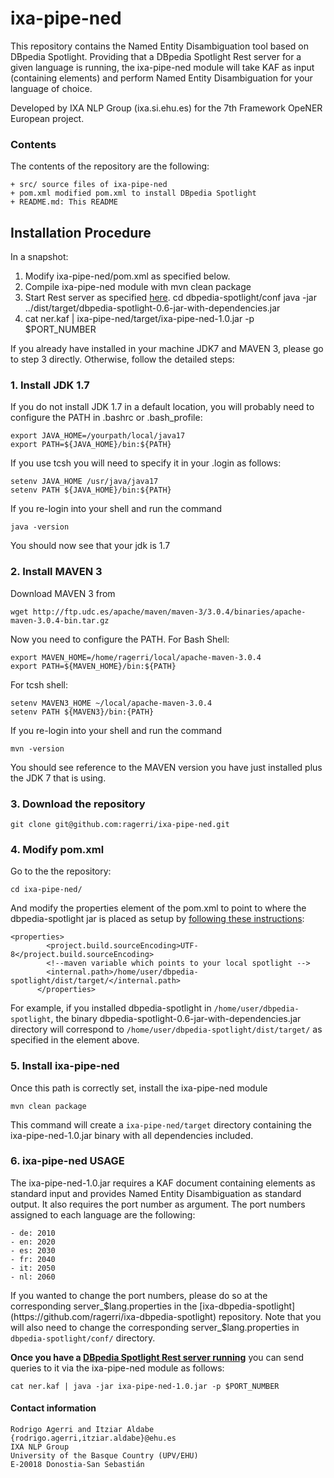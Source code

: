 # ixa-pipe-ned

This repository contains the Named Entity Disambiguation tool based on DBpedia Spotlight.
Providing that a DBpedia Spotlight Rest server for a given language is running, the ixa-pipe-ned module will take
KAF as input (containing <entities> elements) and perform Named Entity Disambiguation
for your language of choice.

Developed by IXA NLP Group (ixa.si.ehu.es) for the 7th Framework OpeNER European project.

### Contents

The contents of the repository are the following:

    + src/ source files of ixa-pipe-ned
    + pom.xml modified pom.xml to install DBpedia Spotlight
    + README.md: This README

## Installation Procedure

In a snapshot:

 1. Modify ixa-pipe-ned/pom.xml as specified below.
 2. Compile ixa-pipe-ned module with mvn clean package
 3. Start Rest server as specified [here](https://github.com/ragerri/ixa-dbpedia-spotlight).
    cd dbpedia-spotlight/conf
    java -jar ../dist/target/dbpedia-spotlight-0.6-jar-with-dependencies.jar
 4. cat ner.kaf | ixa-pipe-ned/target/ixa-pipe-ned-1.0.jar -p $PORT_NUMBER

If you already have installed in your machine JDK7 and MAVEN 3, please go to step 3
directly. Otherwise, follow the detailed steps:

### 1. Install JDK 1.7

If you do not install JDK 1.7 in a default location, you will probably need to configure the PATH in .bashrc or .bash_profile:

    export JAVA_HOME=/yourpath/local/java17
    export PATH=${JAVA_HOME}/bin:${PATH}


If you use tcsh you will need to specify it in your .login as follows:

    setenv JAVA_HOME /usr/java/java17
    setenv PATH ${JAVA_HOME}/bin:${PATH}


If you re-login into your shell and run the command

    java -version


You should now see that your jdk is 1.7

### 2. Install MAVEN 3

Download MAVEN 3 from

    wget http://ftp.udc.es/apache/maven/maven-3/3.0.4/binaries/apache-maven-3.0.4-bin.tar.gz

Now you need to configure the PATH. For Bash Shell:

    export MAVEN_HOME=/home/ragerri/local/apache-maven-3.0.4
    export PATH=${MAVEN_HOME}/bin:${PATH}

For tcsh shell:

    setenv MAVEN3_HOME ~/local/apache-maven-3.0.4
    setenv PATH ${MAVEN3}/bin:{PATH}

If you re-login into your shell and run the command

    mvn -version


You should see reference to the MAVEN version you have just installed plus the JDK 7 that is using.

### 3. Download the repository

    git clone git@github.com:ragerri/ixa-pipe-ned.git

### 4. Modify pom.xml

Go to the the repository:

    cd ixa-pipe-ned/

And modify the properties element of the pom.xml to point to where the dbpedia-spotlight jar is placed
as setup by [following these instructions](https://github.com/ragerri/ixa-dbpedia-spotlight):

    <properties>
            <project.build.sourceEncoding>UTF-8</project.build.sourceEncoding>
            <!--maven variable which points to your local spotlight -->
            <internal.path>/home/user/dbpedia-spotlight/dist/target/</internal.path>
          </properties>

For example, if you installed dbpedia-spotlight in `/home/user/dbpedia-spotlight`, the binary
dbpedia-spotlight-0.6-jar-with-dependencies.jar directory will correspond to `/home/user/dbpedia-spotlight/dist/target/` as
specified in the <properties> element above.

### 5. Install ixa-pipe-ned

Once this path is correctly set, install the ixa-pipe-ned module

    mvn clean package

This command will create a `ixa-pipe-ned/target` directory containing the
ixa-pipe-ned-1.0.jar binary with all dependencies included.

### 6. ixa-pipe-ned USAGE

The ixa-pipe-ned-1.0.jar requires a KAF document containing <entities> elements as standard input and
provides Named Entity Disambiguation as standard output. It also requires the port number as argument.
The port numbers assigned to each language are the following:

    - de: 2010
    - en: 2020
    - es: 2030
    - fr: 2040
    - it: 2050
    - nl: 2060

If you wanted to change the port numbers, please do so at the corresponding server_$lang.properties
in the [ixa-dbpedia-spotlight](https://github.com/ragerri/ixa-dbpedia-spotlight) repository. Note that
you will also need to change the corresponding server_$lang.properties in `dbpedia-spotlight/conf/` directory.

**Once you have a [DBpedia Spotlight Rest server running](https://github.com/ragerri/ixa-dbpedia-spotlight)** you
can send queries to it via the ixa-pipe-ned module as follows:

    cat ner.kaf | java -jar ixa-pipe-ned-1.0.jar -p $PORT_NUMBER

#### Contact information

    Rodrigo Agerri and Itziar Aldabe
    {rodrigo.agerri,itziar.aldabe}@ehu.es
    IXA NLP Group
    University of the Basque Country (UPV/EHU)
    E-20018 Donostia-San Sebastián

